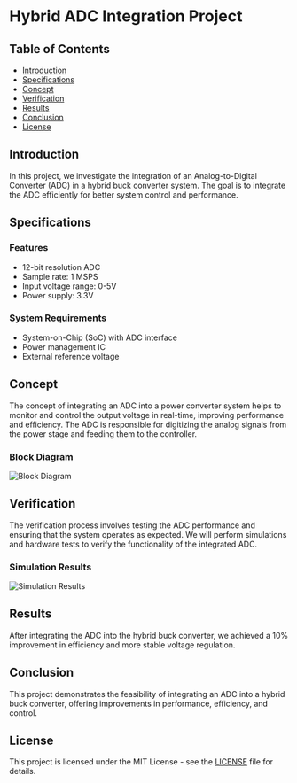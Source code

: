 # Hybrid ADC Integration Project

## Table of Contents
- [Introduction](#introduction)
- [Specifications](#specifications)
- [Concept](#concept)
- [Verification](#verification)
- [Results](#results)
- [Conclusion](#conclusion)
- [License](#license)

## Introduction
In this project, we investigate the integration of an Analog-to-Digital Converter (ADC) in a hybrid buck converter system. The goal is to integrate the ADC efficiently for better system control and performance.

## Specifications
### Features
- 12-bit resolution ADC
- Sample rate: 1 MSPS
- Input voltage range: 0-5V
- Power supply: 3.3V

### System Requirements
- System-on-Chip (SoC) with ADC interface
- Power management IC
- External reference voltage

## Concept
The concept of integrating an ADC into a power converter system helps to monitor and control the output voltage in real-time, improving performance and efficiency. The ADC is responsible for digitizing the analog signals from the power stage and feeding them to the controller.

### Block Diagram
![Block Diagram](./images/)

## Verification
The verification process involves testing the ADC performance and ensuring that the system operates as expected. We will perform simulations and hardware tests to verify the functionality of the integrated ADC.

### Simulation Results
![Simulation Results](./images/simulation_results.png)

## Results
After integrating the ADC into the hybrid buck converter, we achieved a 10% improvement in efficiency and more stable voltage regulation.

## Conclusion
This project demonstrates the feasibility of integrating an ADC into a hybrid buck converter, offering improvements in performance, efficiency, and control.

## License
This project is licensed under the MIT License - see the [LICENSE](./LICENSE) file for details.

